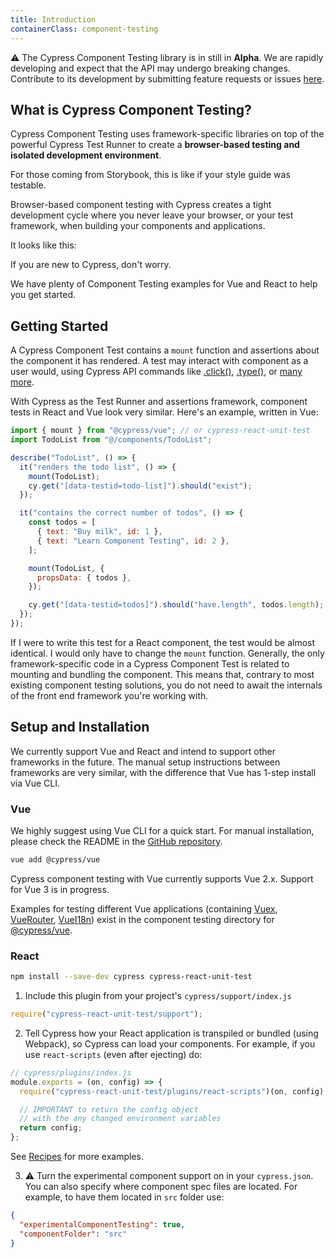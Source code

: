```yaml
---
title: Introduction
containerClass: component-testing
---
```


⚠️ The Cypress Component Testing library is in still in **Alpha**. We are rapidly developing and expect that the API may undergo breaking changes. Contribute to its development by submitting feature requests or issues [here](https://github.com/cypress-io/cypress/).

## What is Cypress Component Testing?

Cypress Component Testing uses framework-specific libraries on top of the powerful Cypress Test Runner to create a **browser-based testing and isolated development environment**.

For those coming from Storybook, this is like if your style guide was testable.

Browser-based component testing with Cypress creates a tight development cycle where you never leave your browser, or your test framework, when building your components and applications.

It looks like this:

<DocsImage src="/img/guides/references/component-test.gif" alt="Example React component test" ></DocsImage>

If you are new to Cypress, don't worry.

We have plenty of Component Testing examples for Vue and React to help you get started.

## Getting Started

A Cypress Component Test contains a `mount` function and assertions about the component it has rendered. A test may interact with component as a user would, using Cypress API commands like [.click()](/api/commands/click), [.type()](/api/commands/type), or [many more](/api/api/table-of-contents).

With Cypress as the Test Runner and assertions framework, component tests in React and Vue look very similar. Here's an example, written in Vue:

```javascript
import { mount } from "@cypress/vue"; // or cypress-react-unit-test
import TodoList from "@/components/TodoList";

describe("TodoList", () => {
  it("renders the todo list", () => {
    mount(TodoList);
    cy.get("[data-testid=todo-list]").should("exist");
  });

  it("contains the correct number of todos", () => {
    const todos = [
      { text: "Buy milk", id: 1 },
      { text: "Learn Component Testing", id: 2 },
    ];

    mount(TodoList, {
      propsData: { todos },
    });

    cy.get("[data-testid=todos]").should("have.length", todos.length);
  });
});
```

If I were to write this test for a React component, the test would be almost identical. I would only have to change the `mount` function. Generally, the only framework-specific code in a Cypress Component Test is related to mounting and bundling the component. This means that, contrary to most existing component testing solutions, you do not need to await the internals of the front end framework you're working with.

## Setup and Installation

We currently support Vue and React and intend to support other frameworks in the future. The manual setup instructions between frameworks are very similar, with the difference that Vue has 1-step install via Vue CLI.

### Vue

We highly suggest using Vue CLI for a quick start. For manual installation, please check the README in the [GitHub repository](https://github.com/cypress-io/cypress/tree/master/npm/vue).

```sh
vue add @cypress/vue
```

Cypress component testing with Vue currently supports Vue 2.x. Support for Vue 3 is in progress.

Examples for testing different Vue applications (containing [Vuex](https://github.com/cypress-io/cypress/tree/master/npm/vue/cypress/component/counter-vuex), [VueRouter](https://github.com/cypress-io/cypress/tree/master/npm/vue/cypress/component/router-example), [VueI18n](https://github.com/cypress-io/cypress/tree/master/npm/vue/cypress/component/advanced/i18n)) exist in the component testing directory for [@cypress/vue](https://github.com/cypress-io/cypress/tree/master/npm/vue/cypress/component).

### React

```sh
npm install --save-dev cypress cypress-react-unit-test
```

1. Include this plugin from your project's `cypress/support/index.js`

```js
require("cypress-react-unit-test/support");
```

2. Tell Cypress how your React application is transpiled or bundled (using Webpack), so Cypress can load your components. For example, if you use `react-scripts` (even after ejecting) do:

```js
// cypress/plugins/index.js
module.exports = (on, config) => {
  require("cypress-react-unit-test/plugins/react-scripts")(on, config);

  // IMPORTANT to return the config object
  // with the any changed environment variables
  return config;
};
```

See [Recipes](https://github.com/cypress-io/cypress/blob/master/npm/react/docs/recipes.md) for more examples.

3. ⚠️ Turn the experimental component support on in your `cypress.json`. You can also specify where component spec files are located. For example, to have them located in `src` folder use:

```json
{
  "experimentalComponentTesting": true,
  "componentFolder": "src"
}
```
